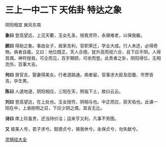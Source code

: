 # 三上一中二下 天佑卦 特达之象

阴阳相宜 巽风东南

**象曰** 登高望远，上见天衢，玉女孔圣，授我灵符，永锡难老，以保我躯。

**颜曰** 得助之象。事由女子，居家吉利，官职荣迁，学业大成。行人未还，必得奇物。病者自瘥。又曰：地位既正，天人合德。犹升高而视六合，且下应乎阴。人得其偶，神符授我，可企而见，百岁期颐，可坐而登。此贵者之卦，阴阳得位，无相克伤，百事大吉。

**何曰** 居官吉，娶妻得美女。行者道路通。病者留。官事求大臣及田蚕、市贾皆吉。孕生男。

**陈曰** 人道地道，阴阳相应，三阳在天，照临下土，故曰云云。

**刘曰** 登高望远，在上处也。玉女授符，阴相与也。中正而应，获天佑也。此课一阳在中，上承刚明之召，下应少阴之偶，其吉无比。

**诗曰** 席上珍虽贵，还当待价沽；运来亨又利，凡事不劳图。

**又** 彼美人号，君子求兮。懿德贞兮，锡我休兮。永保贞兮，勿失猷兮。

[灵棋经大全](README.md)
